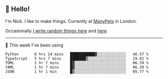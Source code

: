 ## 👋 Hello! 

I'm Nick. I like to make things. Currently at [ManyPets](https://manypets.com) in London.

Occasionally [I write random things here](https://nicksnell.com) and [here](https://twitter.com/nicksnell).

-------

🚀 This week I've been using

<!--START_SECTION:waka-->

```text
Python       8 hrs 14 mins   ███████████▓░░░░░░░░░░░░░   46.57 %
TypeScript   5 hrs 7 mins    ███████▒░░░░░░░░░░░░░░░░░   29.02 %
TOML         1 hr 7 mins     █▓░░░░░░░░░░░░░░░░░░░░░░░   06.39 %
YAML         1 hr 7 mins     █▓░░░░░░░░░░░░░░░░░░░░░░░   06.39 %
JSON         1 hr 1 min      █▒░░░░░░░░░░░░░░░░░░░░░░░   05.77 %
```

<!--END_SECTION:waka-->

